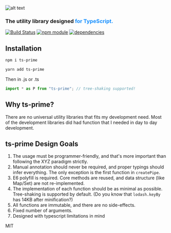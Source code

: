 ![alt text](https://digimuza.github.io/ts-prime/logo.svg "ts-prime")
### The utility library designed <span style="color: #1890ff">for TypeScript<span>.

[![Build Status](https://travis-ci.org/remeda/remeda.svg?branch=master)](https://travis-ci.org/remeda/remeda)
[![npm module](https://badge.fury.io/js/ts-prime.svg)](https://www.npmjs.org/package/ts-prime)
[![dependencies](https://david-dm.org/digimuza/ts-prime/status.svg)](https://david-dm.org/digimuza/ts-prime)

## Installation

```bash
npm i ts-prime
```

```bash
yarn add ts-prime
```

Then in .js or .ts

```typescript
import * as P from "ts-prime"; // tree-shaking supported!
```

## Why ts-prime?

There are no universal utility libraries that fits my development need. Most of the development libraries did had function that I needed in day to day development.

## ts-prime Design Goals

1. The usage must be programmer-friendly, and that's more important than following the XYZ paradigm strictly.
2. Manual annotation should never be required, and proper typings should infer everything. The only exception is the first function in `createPipe`.
3. E6 polyfill is required. Core methods are reused, and data structure (like Map/Set) are not re-implemented.
4. The implementation of each function should be as minimal as possible. Tree-shaking is supported by default. (Do you know that `lodash.keyBy` has 14KB after minification?)
5. All functions are immutable, and there are no side-effects.
6. Fixed number of arguments.
7. Designed with typescript limitations in mind

MIT
